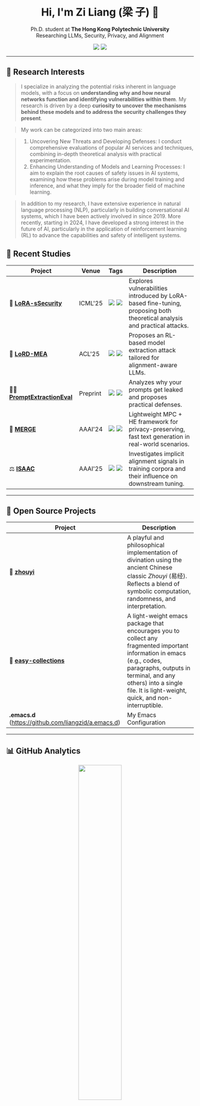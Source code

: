 

<h1 align="center">Hi, I'm Zi Liang (梁 子) 👋</h1>

<p align="center">
  Ph.D. student at <b>The Hong Kong Polytechnic University</b><br/>
  Researching LLMs, Security, Privacy, and Alignment
</p>

<p align="center">
  <a href="https://liangzid.github.io/research.html"><img src="https://img.shields.io/badge/Research-Homepage-blue?logo=google-scholar" /></a>
  <a href="mailto:zi1415926.liang@connect.polyu.hk"><img src="https://img.shields.io/badge/Email-Contact-red?logo=gmail" /></a>
</p>

---

## 🔬 Research Interests

>  I specialize in analyzing the potential risks inherent in language models, with a focus on **understanding why and how neural networks function and identifying vulnerabilities within them**. My research is driven by a deep **curiosity to uncover the mechanisms behind these models and to address the security challenges they present**.

> My work can be categorized into two main areas:

> 1. Uncovering New Threats and Developing Defenses: I conduct comprehensive evaluations of popular AI services and techniques, combining in-depth theoretical analysis with practical experimentation.
> 2. Enhancing Understanding of Models and Learning Processes: I aim to explain the root causes of safety issues in AI systems, examining how these problems arise during model training and inference, and what they imply for the broader field of machine learning.

> In addition to my research, I have extensive experience in natural language processing (NLP), particularly in building conversational AI systems, which I have been actively involved in since 2019. More recently, starting in 2024, I have developed a strong interest in the future of AI, particularly in the application of reinforcement learning (RL) to advance the capabilities and safety of intelligent systems. 


## 🔬 Recent Studies

| Project | Venue | Tags | Description |
|--------|--------|------|-------------|
| 🚨 [**LoRA-sSecurity**](https://github.com/liangzid/LoRA-sSecurity) | ICML'25 | ![](https://img.shields.io/badge/LoRA-red) ![](https://img.shields.io/badge/Attack-orange) | Explores vulnerabilities introduced by LoRA-based fine-tuning, proposing both theoretical analysis and practical attacks. |
| 🧠 [**LoRD-MEA**](https://github.com/liangzid/LoRD-MEA) | ACL'25 | ![](https://img.shields.io/badge/Model%20Extraction-blue) ![](https://img.shields.io/badge/RL-green) | Proposes an RL-based model extraction attack tailored for alignment-aware LLMs. |
| 🕵️‍♂️ [**PromptExtractionEval**](https://github.com/liangzid/PromptExtractionEval) | Preprint | ![](https://img.shields.io/badge/Prompt%20Leakage-yellow) ![](https://img.shields.io/badge/Evaluation-lightgrey) | Analyzes why your prompts get leaked and proposes practical defenses. |
| 🔐 [**MERGE**](https://github.com/liangzid/MERGE) | AAAI'24 | ![](https://img.shields.io/badge/MPC-purple) ![](https://img.shields.io/badge/HE-blueviolet) | Lightweight MPC + HE framework for privacy-preserving, fast text generation in real-world scenarios. |
| ⚖️ [**ISAAC**](https://github.com/liangzid/ISAAC) | AAAI'25 | ![](https://img.shields.io/badge/Alignment-brown) ![](https://img.shields.io/badge/CorpusAnalysis-teal) | Investigates implicit alignment signals in training corpora and their influence on downstream tuning. |

---

## 🚀 Open Source Projects

| Project | Description |
|--------|-------------|
| 🧪 [**zhouyi**](https://github.com/liangzid/zhouyi) | A playful and philosophical implementation of divination using the ancient Chinese classic *Zhouyi* (易经). Reflects a blend of symbolic computation, randomness, and interpretation. |
| 🔧 [**easy-collections**](https://github.com/liangzid/easy-collections) | A light-weight emacs package that encourages you to collect any fragmented important information in emacs (e.g., codes, paragraphs, outputs in terminal, and any others) into a single file. It is light-weight, quick, and non-interruptible.  |
|**.emacs.d** (https://github.com/liangzid/a.emacs.d)| My Emacs Configuration|

---

## 📊 GitHub Analytics

<p align="center">
  <img src="https://github-readme-stats.vercel.app/api?username=liangzid&show_icons=true&theme=tokyonight" width="48%" />
  

---

<p align="center">
  <img src="https://github-readme-streak-stats.herokuapp.com?user=liangzid&theme=tokyonight" width="48%" />
</p>


---


<p align="center">
  <a href="https://liangzid.github.io/research.html">
    <img src="https://img.shields.io/badge/Visit-My Research Page-blue?style=for-the-badge&logo=github" />
  </a>
</p>

---

<p align="center">
  <sub><i>🧠 This README is automatically generated by <b>GPT-4o</b> and manually refined by Zi Liang.</i></sub>
</p>
